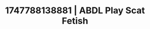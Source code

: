 ---
categories:
- Satin sheets
- Erotic art direction
- Sapphic desires
- Lip biting
- Hands in hair
image: /assets/images/1747788138881.jpg
layout: post
seo:
  description: Featured content with premium Scat Fetish, ABDL Play. HD images available.
  keywords: Scat Fetish, ABDL Play
  og_image: /assets/images/1747788138881.jpg
  schema_type: VisualArtwork
tags:
- '#1747788138881'
- ABDL Play
- Scat Fetish
title: 1747788138881 | ABDL Play Scat Fetish
---